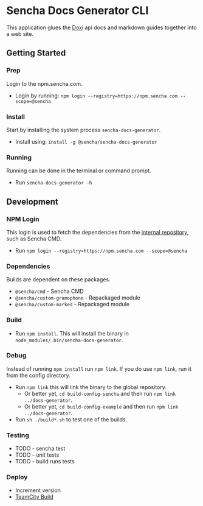 # Sencha Docs Generator CLI
This application glues the [Doxi](https://github.com/sencha/doxi) api docs and markdown guides together into a web site. 

## Getting Started

### Prep
Login to the npm.sencha.com. 

* Login by running: `npm login --registry=https://npm.sencha.com --scope=@sencha`

### Install
Start by installing the system process `sencha-docs-generator`.

* Install using: `install -g @sencha/sencha-docs-generator`

### Running
Running can be done in the terminal or command prompt. 

* Run `sencha-docs-generator -h`


## Development

### NPM Login
This login is used to fetch the dependencies from the [internal repository](https://sencha.myget.org/feed/internal/package/npm/@sencha/docs-generator), such as Sencha CMD. 

* Run `npm login --registry=https://npm.sencha.com --scope=@sencha`

### Dependencies
Builds are dependent on these packages. 

* `@sencha/cmd` - Sencha CMD
* `@sencha/custom-gramophone` - Repackaged module
* `@sencha/custom-marked` - Repackaged module

### Build

* Run `npm install`. This will install the binary in `node_modules/.bin/sencha-docs-generator`.

### Debug
Instead of running `npm install` run `npm link`. If you do use `npm link`, run it from the config directory.

* Run `npm link` this will link the binary to the global repository. 
    * Or better yet, `cd build-config-sencha` and then run `npm link ../docs-generator`.
    * Or better yet, `cd build-config-example` and then run `npm link ../docs-generator`.
* Run `sh ./build*.sh` to test one of the builds.

### Testing

* TODO - sencha test
* TODO - unit tests
* TODO - build runs tests

### Deploy

* Increment version
* [TeamCity Build](https://teamcity.sencha.com/viewType.html?buildTypeId=EngineeringOperations_NodeModules_SenchaDocsGenerator)


